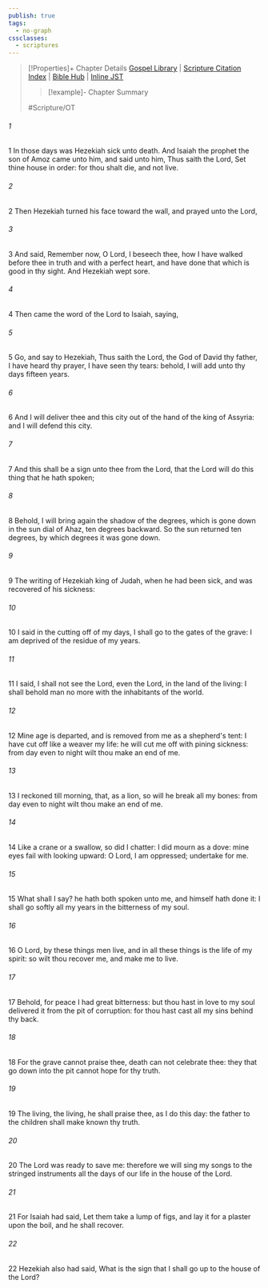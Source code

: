 ```yaml
---
publish: true
tags:
  - no-graph
cssclasses:
  - scriptures
---
```

>[!Properties]+ Chapter Details
>[Gospel Library](https://churchofjesuschrist.org/study/scriptures/ot/isa/38?lang=eng)    |    [Scripture Citation Index](https://scriptures.byu.edu/#07b26::c07b26)    |    [Bible Hub](https://biblehub.com/isaiah/38.htm)    |    [Inline JST](https://scripturetoolbox.com/html/ic/Isaiah/38.html)
>>[!example]- Chapter Summary
>> 
> 
>
>#Scripture/OT
###### 1
1 In those days was Hezekiah sick unto death. And Isaiah the prophet the son of Amoz came unto him, and said unto him, Thus saith the Lord, Set thine house in order: for thou shalt die, and not live.
###### 2
2 Then Hezekiah turned his face toward the wall, and prayed unto the Lord,
###### 3
3 And said, Remember now, O Lord, I beseech thee, how I have walked before thee in truth and with a perfect heart, and have done that which is good in thy sight. And Hezekiah wept sore.
###### 4
4 Then came the word of the Lord to Isaiah, saying,
###### 5
5 Go, and say to Hezekiah, Thus saith the Lord, the God of David thy father, I have heard thy prayer, I have seen thy tears: behold, I will add unto thy days fifteen years.
###### 6
6 And I will deliver thee and this city out of the hand of the king of Assyria: and I will defend this city.
###### 7
7 And this shall be a sign unto thee from the Lord, that the Lord will do this thing that he hath spoken;
###### 8
8 Behold, I will bring again the shadow of the degrees, which is gone down in the sun dial of Ahaz, ten degrees backward. So the sun returned ten degrees, by which degrees it was gone down.
###### 9
9 The writing of Hezekiah king of Judah, when he had been sick, and was recovered of his sickness:
###### 10
10 I said in the cutting off of my days, I shall go to the gates of the grave: I am deprived of the residue of my years.
###### 11
11 I said, I shall not see the Lord, even the Lord, in the land of the living: I shall behold man no more with the inhabitants of the world.
###### 12
12 Mine age is departed, and is removed from me as a shepherd's tent: I have cut off like a weaver my life: he will cut me off with pining sickness: from day even to night wilt thou make an end of me.
###### 13
13 I reckoned till morning, that, as a lion, so will he break all my bones: from day even to night wilt thou make an end of me.
###### 14
14 Like a crane or a swallow, so did I chatter: I did mourn as a dove: mine eyes fail with looking upward: O Lord, I am oppressed; undertake for me.
###### 15
15 What shall I say? he hath both spoken unto me, and himself hath done it: I shall go softly all my years in the bitterness of my soul.
###### 16
16 O Lord, by these things men live, and in all these things is the life of my spirit: so wilt thou recover me, and make me to live.
###### 17
17 Behold, for peace I had great bitterness: but thou hast in love to my soul delivered it from the pit of corruption: for thou hast cast all my sins behind thy back.
###### 18
18 For the grave cannot praise thee, death can not celebrate thee: they that go down into the pit cannot hope for thy truth.
###### 19
19 The living, the living, he shall praise thee, as I do this day: the father to the children shall make known thy truth.
###### 20
20 The Lord was ready to save me: therefore we will sing my songs to the stringed instruments all the days of our life in the house of the Lord.
###### 21
21 For Isaiah had said, Let them take a lump of figs, and lay it for a plaster upon the boil, and he shall recover.
###### 22
22 Hezekiah also had said, What is the sign that I shall go up to the house of the Lord?
